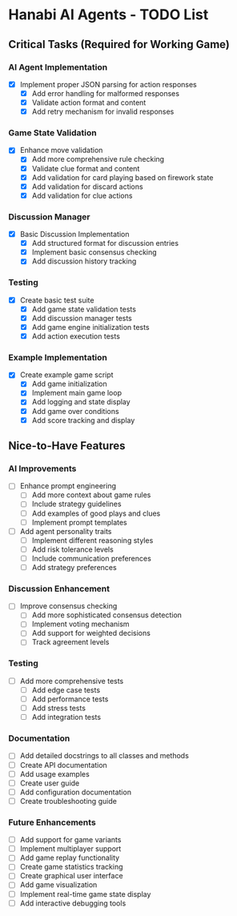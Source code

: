 # Hanabi AI Agents - TODO List

## Critical Tasks (Required for Working Game)

### AI Agent Implementation
- [x] Implement proper JSON parsing for action responses
  - [x] Add error handling for malformed responses
  - [x] Validate action format and content
  - [x] Add retry mechanism for invalid responses

### Game State Validation
- [x] Enhance move validation
  - [x] Add more comprehensive rule checking
  - [x] Validate clue format and content
  - [x] Add validation for card playing based on firework state
  - [x] Add validation for discard actions
  - [x] Add validation for clue actions

### Discussion Manager
- [x] Basic Discussion Implementation
  - [x] Add structured format for discussion entries
  - [x] Implement basic consensus checking
  - [x] Add discussion history tracking

### Testing
- [x] Create basic test suite
  - [x] Add game state validation tests
  - [x] Add discussion manager tests
  - [x] Add game engine initialization tests
  - [x] Add action execution tests

### Example Implementation
- [x] Create example game script
  - [x] Add game initialization
  - [x] Implement main game loop
  - [x] Add logging and state display
  - [x] Add game over conditions
  - [x] Add score tracking and display

## Nice-to-Have Features

### AI Improvements
- [ ] Enhance prompt engineering
  - [ ] Add more context about game rules
  - [ ] Include strategy guidelines
  - [ ] Add examples of good plays and clues
  - [ ] Implement prompt templates

- [ ] Add agent personality traits
  - [ ] Implement different reasoning styles
  - [ ] Add risk tolerance levels
  - [ ] Include communication preferences
  - [ ] Add strategy preferences

### Discussion Enhancement
- [ ] Improve consensus checking
  - [ ] Add more sophisticated consensus detection
  - [ ] Implement voting mechanism
  - [ ] Add support for weighted decisions
  - [ ] Track agreement levels

### Testing
- [ ] Add more comprehensive tests
  - [ ] Add edge case tests
  - [ ] Add performance tests
  - [ ] Add stress tests
  - [ ] Add integration tests

### Documentation
- [ ] Add detailed docstrings to all classes and methods
- [ ] Create API documentation
- [ ] Add usage examples
- [ ] Create user guide
- [ ] Add configuration documentation
- [ ] Create troubleshooting guide

### Future Enhancements
- [ ] Add support for game variants
- [ ] Implement multiplayer support
- [ ] Add game replay functionality
- [ ] Create game statistics tracking
- [ ] Create graphical user interface
- [ ] Add game visualization
- [ ] Implement real-time game state display
- [ ] Add interactive debugging tools 